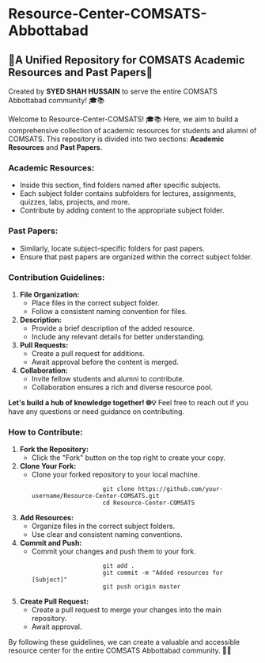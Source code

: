 # Resource-Center-COMSATS-Abbottabad

<h2>🌟A Unified Repository for COMSATS Academic Resources and Past Papers📖 </h2>

<p>Created by <strong>SYED SHAH HUSSAIN</strong> to serve the entire COMSATS Abbottabad community! 🎓📚</p>

<p>Welcome to Resource-Center-COMSATS! 🎓📚 Here, we aim to build a comprehensive collection of academic resources for
        students and alumni of COMSATS. This repository is divided into two sections: <strong>Academic Resources</strong>
        and <strong>Past Papers</strong>.</p>

<h3>Academic Resources:</h3>
<ul>
        <li>Inside this section, find folders named after specific subjects.</li>
        <li>Each subject folder contains subfolders for lectures, assignments, quizzes, labs, projects, and more.</li>
        <li>Contribute by adding content to the appropriate subject folder.</li>
    </ul>

<h3>Past Papers:</h3>
<ul>
        <li>Similarly, locate subject-specific folders for past papers.</li>
        <li>Ensure that past papers are organized within the correct subject folder.</li>
    </ul>

<h3>Contribution Guidelines:</h3>
    <ol>
<li><strong>File Organization:</strong>
            <ul>
                <li>Place files in the correct subject folder.</li>
                <li>Follow a consistent naming convention for files.</li>
            </ul>
</li>
        <li><strong>Description:</strong>
<ul>
                <li>Provide a brief description of the added resource.</li>
<li>Include any relevant details for better understanding.</li>
            </ul>
        </li>
        <li><strong>Pull Requests:</strong>
<ul>
                <li>Create a pull request for additions.</li>
                <li>Await approval before the content is merged.</li>
            </ul>
        </li>
<li><strong>Collaboration:</strong>
<ul>
                <li>Invite fellow students and alumni to contribute.</li>
                <li>Collaboration ensures a rich and diverse resource pool.</li>
            </ul>
        </li>
    </ol>

<p><strong>Let's build a hub of knowledge together! 🌐💡</strong> Feel free to reach out if you have any questions or need
        guidance on contributing.</p>

<h3>How to Contribute:</h3>
    <ol>
<li><strong>Fork the Repository:</strong>
            <ul>
                <li>Click the "Fork" button on the top right to create your copy.</li>
            </ul>
</li>
        <li><strong>Clone Your Fork:</strong>
            <ul>
                <li>Clone your forked repository to your local machine.</li>
                <code>
                    git clone https://github.com/your-username/Resource-Center-COMSATS.git
                    cd Resource-Center-COMSATS
                </code>
            </ul>
        </li>
        <li><strong>Add Resources:</strong>
            <ul>
                <li>Organize files in the correct subject folders.</li>
                <li>Use clear and consistent naming conventions.</li>
            </ul>
        </li>
        <li><strong>Commit and Push:</strong>
            <ul>
                <li>Commit your changes and push them to your fork.</li>
                <code>
                    git add .
                    git commit -m "Added resources for [Subject]"
                    git push origin master
                </code>
            </ul>
        </li>
<li><strong>Create Pull Request:</strong>
            <ul>
<li>Create a pull request to merge your changes into the main repository.</li>
                <li>Await approval.</li>
            </ul>
        </li>
    </ol>
<p>By following these guidelines, we can create a valuable and accessible resource center for the entire COMSATS Abbottabad
        community. 🚀📖</p>
